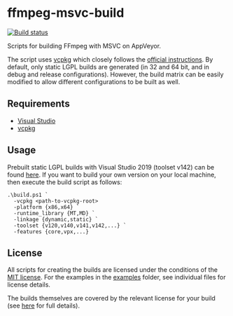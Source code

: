 # ffmpeg-msvc-build

[![Build status](https://ci.appveyor.com/api/projects/status/rok7i2fbv5ptrwvm?svg=true)](https://ci.appveyor.com/project/mcmtroffaes/ffmpeg-msvc-build)

Scripts for building FFmpeg with MSVC on AppVeyor.

The script uses [vcpkg](https://github.com/microsoft/vcpkg)
which closely follows the [official
instructions](https://trac.ffmpeg.org/wiki/CompilationGuide/MSVC). By
default, only static LGPL builds are generated (in 32 and 64 bit, and
in debug and release configurations). However, the build matrix can be
easily modified to allow different configurations to be built as well.

## Requirements

* [Visual Studio](https://docs.microsoft.com/en-us/cpp/)
* [vcpkg](https://github.com/microsoft/vcpkg)

## Usage

Prebuilt static LGPL builds with Visual Studio 2019 (toolset v142) can be found [here](https://github.com/mcmtroffaes/ffmpeg-msvc-build/releases). If you want to build your own version on your local machine, then execute the build script as follows:

```
.\build.ps1 `
  -vcpkg <path-to-vcpkg-root>
  -platform {x86,x64} `
  -runtime_library {MT,MD} `
  -linkage {dynamic,static} `
  -toolset {v120,v140,v141,v142,...} `
  -features {core,vpx,...}
```

## License

All scripts for creating the builds are licensed under the conditions
of the [MIT license](LICENSE.txt). For the examples in the
[examples](examples) folder, see individual files for license details.

The builds themselves are covered by the relevant license for your build
(see [here](https://www.gnu.org/licenses/) for full details).

